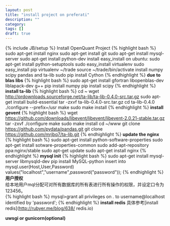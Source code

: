 ```yaml
---
layout: post
title: "install project on preferati"
description: ""
category: 
tags: []
draft: true
---
```

{% include JB/setup %}
Install OpenQuant Project
{% highlight bash %}
    sudo apt-get install nginx
    sudo apt-get install git
    sudo apt-get install mysql-server
    sudo apt-get install python-dev
    install easy_install on ubuntu:
    sudo apt-get install python-setuptools
    sudo easy_install virtualenv
    sudo easy_install pip
    virtualenv ~/trade
    source ~/trade/bin/activate
    install numpy scipy pandas and ta-lib
    sudo pip install Cython
{% endhighlight %}
**due to blas libs**
{% highlight bash %}
    sudo apt-get install gfortran libopenblas-dev liblapack-dev g++
    pip install numpy
    pip install scipy
{% endhighlight %}
**install ta-lib**
{% highlight bash %}
    cd ~
    wget http://prdownloads.sourceforge.net/ta-lib/ta-lib-0.4.0-src.tar.gz
    sudo apt-get  install  build-essential
    tar -zxvf ta-lib-0.4.0-src.tar.gz
    cd ta-lib-0.4.0
    ./configure --prefix=/usr
    make
    sudo make install
{% endhighlight %}
**install gevent**
{% highlight bash %}
    wget https://github.com/downloads/libevent/libevent/libevent-2.0.21-stable.tar.gz
    tar -zxvf 
    ./configure
    make 
    sudo make install
    cd ~/www
    git clone https://github.com/pydata/pandas.git
    git clone https://github.com/mrjbq7/ta-lib.git
{% endhighlight %}
**update the nginx**
{% highlight bash %}
    sudo apt-get install python-software-properties
    sudo apt-get install sotware-properties-common
    sudo add-apt-repository ppa:nginx/stable
    sudo apt-get update
    sudo apt-get install nginx
{% endhighlight %}
**mysql init**
{% highlight bash %}
    sudo apt-get install mysql-server libmysqld-dev
    pip install MySQL-python
    insert into mysql.user(Host,User,Password) values("localhost","username",password("password"));
{% endhighlight %}
**用户授权**  
给本地用户mql分配可对所有数据库的所有表进行所有操作的权限，并设定口令为123456。  
{% highlight bash %}
    mysql>grant all privileges on *.* to username@localhost identified by 'password';
{% endhighlight %}
**install redis**
具体参考[install redis](http://rubyer.me/blog/638/ redis.io)  

**uwsgi or gunicorn(optional)**





